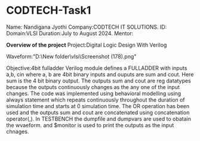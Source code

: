 # CODTECH-Task1
Name: Nandigana Jyothi
Company:CODTECH IT SOLUTIONS.
ID:
Domain:VLSI
Duration:July to August 2024.
Mentor:

**Overview of the project**
Project:Digital Logic Design With Verilog

Waveform:"D:\New folder\vlsi\Screenshot (178).png"

Objective:4bit fulladder
Verilog module defines a FULLADDER with inputs a,b, cin where a, b are 4bit binary inputs and ouputs are sum and cout. Here sum is the 4 bit binary output.
The outputs sum and cout are reg datatypes because the outputs continuously changes as the any one of the input changes.
The code was implemented using behavioral modelling using always statement which repeats continuously throughout the duration of simulation time and starts at 0 simulation time.
The OR operation has been used and the outputs sum and cout are concatenated using concatenation operator(,). 
In TESTBENCH the dumpfile and dumpvars are used to obatain the wvaeform. and $monitor is used to print the outputs as the input chnages.
